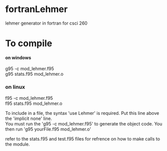fortranLehmer
=============

lehmer generator in fortran for csci 260

# To compile  
#### on windows  
g95 -c mod_lehmer.f95  
g95 stats.f95 mod_lehmer.o  
### on linux
f95 -c mod_lehmer.f95  
f95 stats.f95 mod_lehmer.o   

To include in a file, the syntax 'use Lehmer' is required. Put this line above the 'implicit none' line.  
You must run the 'g95 -c mod_lehmer.f95' to generate the object code. You then run 'g95 yourFile.f95 mod_lehmer.o'  

refer to the stats.f95 and test.f95 files for refrence on how to make calls to the module.

